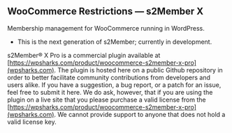 ## WooCommerce Restrictions — s2Member X

Membership management for WooCommerce running in WordPress.

- This is the next generation of s2Member; currently in development.

s2Member® X Pro is a commercial plugin available at [https://wpsharks.com/product/woocommerce-s2member-x-pro](wpsharks.com). The plugin is hosted here on a public Github repository in order to better facilitate community contributions from developers and users alike. If you have a suggestion, a bug report, or a patch for an issue, feel free to submit it here. We do ask, however, that if you are using the plugin on a live site that you please purchase a valid license from the [https://wpsharks.com/product/woocommerce-s2member-x-pro](wpsharks.com). We cannot provide support to anyone that does not hold a valid license key.
